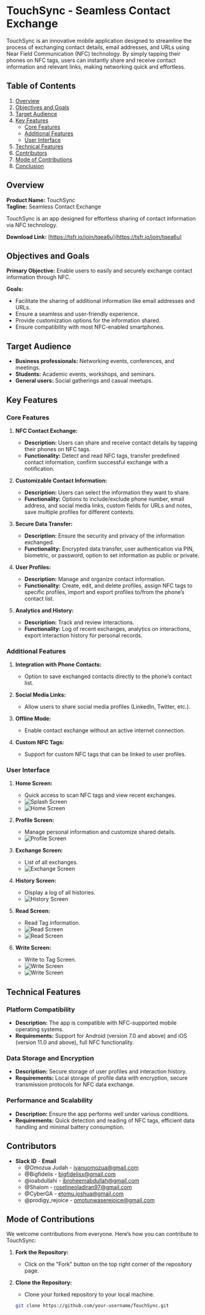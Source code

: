 # TouchSync - Seamless Contact Exchange

TouchSync is an innovative mobile application designed to streamline the process of exchanging contact details, email addresses, and URLs using Near Field Communication (NFC) technology. By simply tapping their phones on NFC tags, users can instantly share and receive contact information and relevant links, making networking quick and effortless.

## Table of Contents
1. [Overview](#overview)
2. [Objectives and Goals](#objectives-and-goals)
3. [Target Audience](#target-audience)
4. [Key Features](#key-features)
   - [Core Features](#core-features)
   - [Additional Features](#additional-features)
   - [User Interface](#user-interface)
5. [Technical Features](#technical-features)
6. [Contributors](#contributors)
7. [Mode of Contributions](#mode-of-contributions)
8. [Conclusion](#conclusion)

## Overview
**Product Name:** TouchSync  
**Tagline:** Seamless Contact Exchange

TouchSync is an app designed for effortless sharing of contact information via NFC technology.

**Download Link:** [https://tsfr.io/join/tqea6u](https://tsfr.io/join/tqea6u)

## Objectives and Goals
**Primary Objective:** Enable users to easily and securely exchange contact information through NFC.

**Goals:**
- Facilitate the sharing of additional information like email addresses and URLs.
- Ensure a seamless and user-friendly experience.
- Provide customization options for the information shared.
- Ensure compatibility with most NFC-enabled smartphones.

## Target Audience
- **Business professionals:** Networking events, conferences, and meetings.
- **Students:** Academic events, workshops, and seminars.
- **General users:** Social gatherings and casual meetups.

## Key Features

### Core Features

1. **NFC Contact Exchange:**
   - **Description:** Users can share and receive contact details by tapping their phones on NFC tags.
   - **Functionality:** Detect and read NFC tags, transfer predefined contact information, confirm successful exchange with a notification.

2. **Customizable Contact Information:**
   - **Description:** Users can select the information they want to share.
   - **Functionality:** Options to include/exclude phone number, email address, and social media links, custom fields for URLs and notes, save multiple profiles for different contexts.

3. **Secure Data Transfer:**
   - **Description:** Ensure the security and privacy of the information exchanged.
   - **Functionality:** Encrypted data transfer, user authentication via PIN, biometric, or password, option to set information as public or private.

4. **User Profiles:**
   - **Description:** Manage and organize contact information.
   - **Functionality:** Create, edit, and delete profiles, assign NFC tags to specific profiles, import and export profiles to/from the phone’s contact list.

5. **Analytics and History:**
   - **Description:** Track and review interactions.
   - **Functionality:** Log of recent exchanges, analytics on interactions, export interaction history for personal records.

### Additional Features

1. **Integration with Phone Contacts:**
   - Option to save exchanged contacts directly to the phone’s contact list.

2. **Social Media Links:**
   - Allow users to share social media profiles (LinkedIn, Twitter, etc.).

3. **Offline Mode:**
   - Enable contact exchange without an active internet connection.

4. **Custom NFC Tags:**
   - Support for custom NFC tags that can be linked to user profiles.

### User Interface

1. **Home Screen:**
   - Quick access to scan NFC tags and view recent exchanges.
   - ![Splash Screen](https://drive.google.com/uc?export=view&id=1Zr-H48d7pSq5d7I14hQpJdDNNqN1tdDD)
   - ![Home Screen](https://drive.google.com/uc?export=view&id=1V3vEm-x9Cwh1to1sn9rIe6JNUPHtmlaw)

2. **Profile Screen:**
   - Manage personal information and customize shared details.
   - ![Profile Screen](https://drive.google.com/uc?export=view&id=1vR9GHjImNfyaADRo6VYP1c9GiR0Z-CFh)

3. **Exchange Screen:**
   - List of all exchanges.
   - ![Exchange Screen](https://drive.google.com/uc?export=view&id=10u5z3HfRdWaFSp3PGgkaDpC1YLOzmwGg)

4. **History Screen:**
   - Display a log of all histories.
   - ![History Screen](https://drive.google.com/uc?export=view&id=1Zf3W0X08wfcUZd3hmQ9oaEy-O3EOb0ce)

5. **Read Screen:**
   - Read Tag information.
   - ![Read Screen](https://drive.google.com/uc?export=view&id=1IzKM5FeHD9SWLb5wWKYTXqOPe1HGc8Kl)
   - ![Read Screen](https://drive.google.com/uc?export=view&id=1qemWu-i7yShlCqgvYFvg3Db9A5GGzhQE)

6. **Write Screen:**
   - Write to Tag Screen.
   - ![Write Screen](https://drive.google.com/uc?export=view&id=12ghDb-QcVfLvAqPxA-gSrnsK-507iez2)
   - ![Write Screen](https://drive.google.com/uc?export=view&id=1jlqZaVvfflgHzGSADShlRSvrsFfpqYSq)

## Technical Features

### Platform Compatibility
- **Description:** The app is compatible with NFC-supported mobile operating systems.
- **Requirements:** Support for Android (version 7.0 and above) and iOS (version 11.0 and above), full NFC functionality.

### Data Storage and Encryption
- **Description:** Secure storage of user profiles and interaction history.
- **Requirements:** Local storage of profile data with encryption, secure transmission protocols for NFC data exchange.

### Performance and Scalability
- **Description:** Ensure the app performs well under various conditions.
- **Requirements:** Quick detection and reading of NFC tags, efficient data handling and minimal battery consumption.

## Contributors

- **Slack ID** - **Email**
  - @Omozua Judah - iyanuomozua@gmail.com
  - @Bigfidelis - bigfidelisx@gmail.com
  - @ioabdullahi - ibroheemabdullah@gmail.com
  - @Shalom - roselineoladiran97@gmail.com
  - @CyberGA - etomu.joshua@gmail.com
  - @prodigy_rejoice - omotunwaserejoice@gmail.com

## Mode of Contributions

We welcome contributions from everyone. Here’s how you can contribute to TouchSync:

1. **Fork the Repository:**
   - Click on the "Fork" button on the top right corner of the repository page.

2. **Clone the Repository:**
   - Clone your forked repository to your local machine.
   ```bash
   git clone https://github.com/your-username/TouchSync.git
